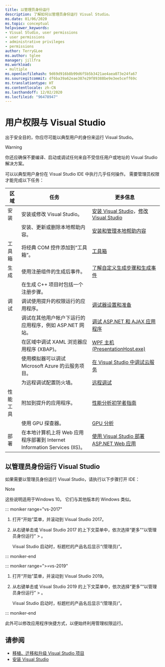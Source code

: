 ```yaml
---
title: 以管理员身份运行
description: 了解如何以管理员身份运行 Visual Studio。
ms.date: 01/06/2020
ms.topic: conceptual
helpviewer_keywords:
- Visual Studio, user permissions
- user permissions
- administrative privileges
- permissions
author: TerryGLee
ms.author: tglee
manager: jillfra
ms.workload:
- multiple
ms.openlocfilehash: 9d69d916b8b99d6f5b5b3421ae4aea073e24fa67
ms.sourcegitcommit: df6ba39a62eae387e29f89388be9e3ee5ceff69c
ms.translationtype: HT
ms.contentlocale: zh-CN
ms.lasthandoff: 12/02/2020
ms.locfileid: "96478947"
---
```

# <a name="user-permissions-and-visual-studio"></a>用户权限与 Visual Studio

出于安全目的，你应尽可能以典型用户的身份来运行 Visual Studio。

> [!WARNING]
> 你还应确保不要编译、启动或调试任何来自不受信任用户或地址的 Visual Studio 解决方案。

可以以典型用户身份在 Visual Studio IDE 中执行几乎任何操作。 需要管理员权限才能完成以下任务：

|区域|任务|更多信息|
|----------|----------| - |
|安装|安装或修改 Visual Studio。|[安装 Visual Studio](../install/install-visual-studio.md)，[修改 Visual Studio](../install/modify-visual-studio.md)|
||安装、更新或删除本地帮助内容。|[安装和管理本地帮助内容](../help-viewer/install-manage-local-content.md)|
|工具箱|将经典 COM 控件添加到“工具箱”。|[工具箱](../ide/reference/toolbox.md)|
|生成|使用注册组件的生成后事件。|[了解自定义生成步骤和生成事件](/cpp/build/understanding-custom-build-steps-and-build-events)|
||在生成 C++ 项目时包括一个注册步骤。||
|调试|调试使用提升的权限运行的应用程序。|[调试器设置和准备](../debugger/debugger-settings-and-preparation.md)|
||调试在其他用户帐户下运行的应用程序，例如 ASP.NET 网站。|[调试 ASP.NET 和 AJAX 应用程序](../debugger/how-to-enable-debugging-for-aspnet-applications.md)|
||在区域中调试 XAML 浏览器应用程序 (XBAP)。|[WPF 主机 (PresentationHost.exe)](/dotnet/framework/wpf/app-development/wpf-host-presentationhost-exe)|
||使用模拟器可以调试 Microsoft Azure 的云服务项目。|[在 Visual Studio 中调试云服务](/azure/vs-azure-tools-debug-cloud-services-virtual-machines)|
||为远程调试配置防火墙。|[远程调试](../debugger/remote-debugging.md)|
|性能工具|附加到提升的应用程序。|[性能分析初学者指南](../profiling/beginners-guide-to-performance-profiling.md)|
||使用 GPU 探查器。|[GPU 分析](../profiling/gpu-usage.md)|
|部署|在本地计算机上将 Web 应用程序部署到 Internet Information Services (IIS)。|[使用 Visual Studio 部署 ASP.NET Web 应用](/aspnet/web-forms/overview/older-versions-getting-started/deployment-to-a-hosting-provider/)|

## <a name="run-visual-studio-as-an-administrator"></a>以管理员身份运行 Visual Studio

如果需要以管理员身份运行 Visual Studio，请执行以下步骤打开 IDE：

> [!NOTE]
> 这些说明适用于Windows 10。 它们与其他版本的 Windows 类似。

::: moniker range="vs-2017"

1. 打开“开始”菜单，并滚动到 Visual Studio 2017。

1. 从右键单击或 Visual Studio 2017 的上下文菜单中，依次选择“更多”“以管理员身份运行” > 。

   Visual Studio 启动时，标题栏的产品名后显示“(管理员)”。

::: moniker-end

::: moniker range=">=vs-2019"

1. 打开“开始”菜单，并滚动到 Visual Studio 2019。

1. 从右键单击或 Visual Studio 2019 的上下文菜单中，依次选择“更多”“以管理员身份运行” > 。

   Visual Studio 启动时，标题栏的产品名后显示“(管理员)”。

::: moniker-end

此外可以修改应用程序快捷方式，以便始终利用管理权限运行。

## <a name="see-also"></a>请参阅

- [移植、迁移和升级 Visual Studio 项目](../porting/port-migrate-and-upgrade-visual-studio-projects.md)
- [安装 Visual Studio](../install/install-visual-studio.md)
